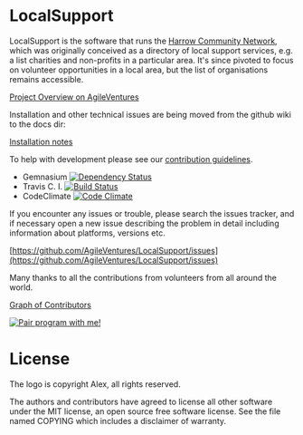 LocalSupport
============

LocalSupport is the software that runs the [Harrow Community Network](https://www.harrowcn.org.uk/), which was originally conceived as a directory of local support services, e.g. a list charities and non-profits in a particular area.  It's since pivoted to focus on volunteer opportunities in a local area, but the list of organisations remains accessible. 

[Project Overview on AgileVentures](http://www.agileventures.org/projects/localsupport/documents/project-overview-localsupport)

Installation and other technical issues are being moved from the github wiki to the docs dir:

[Installation notes](https://github.com/AgileVentures/LocalSupport/blob/develop/docs/installation.md#installation)

To help with development please see our [contribution guidelines](CONTRIBUTING.md).

* Gemnasium [![Dependency Status](https://gemnasium.com/AgileVentures/LocalSupport.svg)](https://gemnasium.com/AgileVentures/LocalSupport)
* Travis C. I. [![Build Status](https://travis-ci.org/AgileVentures/LocalSupport.png)](https://travis-ci.org/AgileVentures/LocalSupport)
* CodeClimate [![Code Climate](https://codeclimate.com/github/AgileVentures/LocalSupport.png)](https://codeclimate.com/github/AgileVentures/LocalSupport)

If you encounter any issues or trouble, please search the issues tracker, and if necessary open a new issue describing the problem in detail including information about platforms, versions etc. 

[https://github.com/AgileVentures/LocalSupport/issues](https://github.com/AgileVentures/LocalSupport/issues)

Many thanks to all the contributions from volunteers from all around the world.

[Graph of Contributors](https://github.com/AgileVentures/LocalSupport/contributors)

<a href="mailto:tansaku@gmail.com?subject=Pairing on LocalSupport" title="Pair program with me!">
  <img  src="http://pairprogramwith.me/badge.png"
        alt="Pair program with me!" />
</a>

License
=======

The logo is copyright Alex, all rights reserved.

The authors and contributors have agreed to license all other software
under the MIT license, an open source free software license. See the
file named COPYING which includes a disclaimer of warranty.
